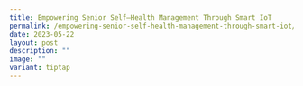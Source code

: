 ```yaml
---
title: Empowering Senior Self—Health Management Through Smart IoT
permalink: /empowering-senior-self-health-management-through-smart-iot/
date: 2023-05-22
layout: post
description: ""
image: ""
variant: tiptap
---
```

<p></p>
